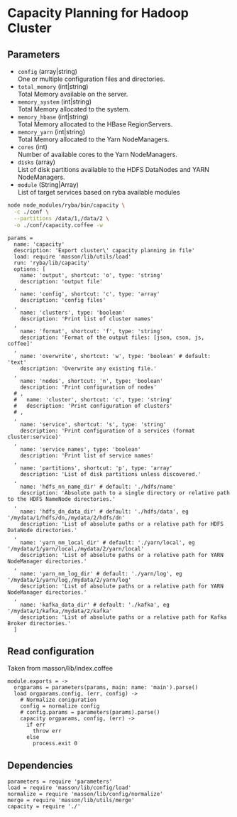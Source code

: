 
# Capacity Planning for Hadoop Cluster

## Parameters

*   `config` (array|string)   
    One or multiple configuration files and directories.   
*   `total_memory` (int|string)   
    Total Memory available on the server.   
*   `memory_system` (int|string)   
    Total Memory allocated to the system.   
*   `memory_hbase` (int|string)   
    Total Memory allocated to the HBase RegionServers.   
*   `memory_yarn` (int|string)   
    Total Memory allocated to the Yarn NodeManagers.   
*   `cores` (int)   
    Number of available cores to the Yarn NodeManagers.   
*   `disks` (array)   
    List of disk partitions available to the HDFS DataNodes and YARN NodeManagers.   
*   `module` (String|Array)   
    List of target services based on ryba available modules   

```bash
node node_modules/ryba/bin/capacity \
  -c ./conf \
  --partitions /data/1,/data/2 \
  -o ./conf/capacity.coffee -w
```

    params =
      name: 'capacity'
      description: 'Export cluster\' capacity planning in file'
      load: require 'masson/lib/utils/load'
      run: 'ryba/lib/capacity'
      options: [
        name: 'output', shortcut: 'o', type: 'string'
        description: 'output file'
      ,
        name: 'config', shortcut: 'c', type: 'array'
        description: 'config files'
      ,
        name: 'clusters', type: 'boolean'
        description: 'Print list of cluster names'
      ,
        name: 'format', shortcut: 'f', type: 'string'
        description: 'Format of the output files: [json, cson, js, coffee]'
      ,
        name: 'overwrite', shortcut: 'w', type: 'boolean' # default: 'text'
        description: 'Overwrite any existing file.'
      ,
        name: 'nodes', shortcut: 'n', type: 'boolean'
        description: 'Print configuration of nodes'
      # ,
      #   name: 'cluster', shortcut: 'c', type: 'string'
      #   description: 'Print configuration of clusters'
      # ,
      ,
        name: 'service', shortcut: 's', type: 'string'
        description: 'Print configuration of a services (format cluster:service)'
      ,
        name: 'service_names', type: 'boolean'
        description: 'Print list of service names'
      ,
        name: 'partitions', shortcut: 'p', type: 'array'
        description: 'List of disk partitions unless discovered.'
      ,
        name: 'hdfs_nn_name_dir' # default: './hdfs/name'
        description: 'Absolute path to a single directory or relative path to the HDFS NameNode directories.'
      ,
        name: 'hdfs_dn_data_dir' # default: './hdfs/data', eg '/mydata/1/hdfs/dn,/mydata/2/hdfs/dn'
        description: 'List of absolute paths or a relative path for HDFS DataNode directories.'
      ,
        name: 'yarn_nm_local_dir' # default: './yarn/local', eg '/mydata/1/yarn/local,/mydata/2/yarn/local'
        description: 'List of absolute paths or a relative path for YARN NodeManager directories.'
      ,
        name: 'yarn_nm_log_dir' # default: './yarn/log', eg '/mydata/1/yarn/log,/mydata/2/yarn/log'
        description: 'List of absolute paths or a relative path for YARN NodeManager directories.'
      ,
        name: 'kafka_data_dir' # default: './kafka', eg '/mydata/1/kafka,/mydata/2/kafka'
        description: 'List of absolute paths or a relative path for Kafka Broker directories.'
      ]


## Read configuration

Taken from masson/lib/index.coffee


    module.exports = ->
      orgparams = parameters(params, main: name: 'main').parse()
      load orgparams.config, (err, config) ->
        # Normalize coniguration
        config = normalize config
        # config.params = parameters(params).parse()
        capacity orgparams, config, (err) ->
          if err
            throw err
          else
            process.exit 0
          
        

## Dependencies

    parameters = require 'parameters'
    load = require 'masson/lib/config/load'
    normalize = require 'masson/lib/config/normalize'
    merge = require 'masson/lib/utils/merge'
    capacity = require './'
    
